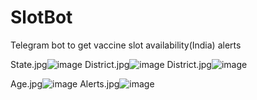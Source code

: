 # SlotBot
Telegram bot to get vaccine slot availability(India) alerts

State.jpg![image](https://user-images.githubusercontent.com/13151435/120111595-2713ea00-c190-11eb-81e4-be0488c0954c.png) District.jpg![image](https://user-images.githubusercontent.com/13151435/120111600-2a0eda80-c190-11eb-9632-42e6699d1866.png)
District.jpg![image](https://user-images.githubusercontent.com/13151435/120111602-2aa77100-c190-11eb-9534-72f1d4df9e23.png)

Age.jpg![image](https://user-images.githubusercontent.com/13151435/120111591-211e0900-c190-11eb-92e5-8ffaf56f1d12.png) Alerts.jpg![image](https://user-images.githubusercontent.com/13151435/120111606-2ed38e80-c190-11eb-9a5c-5631cbf14e55.png)
